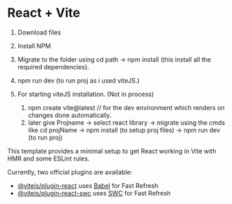 # React + Vite
1. Download files
2. Install NPM
3. Migrate to the folder using cd path -> npm install (this install all the required dependencies).
4. npm run dev (to run proj as i used viteJS.)


3. For starting viteJS installation.  (Not in process)
    1. npm create vite@latest  // for the dev environment which renders on changes done automatically.
    2. later give Projname -> select react library -> migrate using the cmds like cd projName -> npm install (to setup proj files) -> npm run dev (to run proj)


  
This template provides a minimal setup to get React working in Vite with HMR and some ESLint rules.

Currently, two official plugins are available:

- [@vitejs/plugin-react](https://github.com/vitejs/vite-plugin-react/blob/main/packages/plugin-react/README.md) uses [Babel](https://babeljs.io/) for Fast Refresh
- [@vitejs/plugin-react-swc](https://github.com/vitejs/vite-plugin-react-swc) uses [SWC](https://swc.rs/) for Fast Refresh
